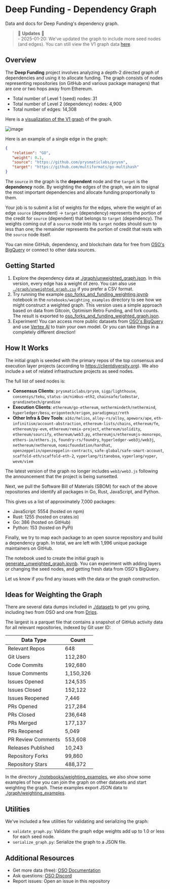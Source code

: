 # Deep Funding - Dependency Graph

Data and docs for Deep Funding's dependency graph.

>🚨 **Updates** 🚨<br>- 2025-01-20:  We've updated the graph to include more seed nodes (and edges). You can still view the V1 graph data [here](./graph/v1/).

## Overview

The **Deep Funding** project involves analyzing a depth-2 directed graph of dependencies and using it to allocate funding. The graph consists of nodes representing repositories (on GitHub and various package managers) that are one or two hops away from Ethereum.

- Total number of Level 1 (seed) nodes: 31
- Total number of Level 2 (dependency) nodes: 4,900
- Total number of edges: 14,308

Here is a [visualization of the V1 graph](https://cosmograph.app/run/?data=https://raw.githubusercontent.com/opensource-observer/insights/refs/heads/main/community/deep_funder/data/unweighted_graph.csv&source=seed_repo_name&target=package_repo_name&gravity=0.25&repulsion=1&repulsionTheta=1&linkSpring=1&linkDistance=10&friction=0.1&renderLabels=true&renderHoveredLabel=true&renderLinks=true&linkArrows=true&curvedLinks=true&nodeSizeScale=0.5&linkWidthScale=1&linkArrowsSizeScale=1&nodeSize=size-default&nodeColor=color-outgoing%20links&linkWidth=width-number%20of%20data%20records&linkColor=color-number%20of%20data%20records&) of the graph.

![image](https://github.com/user-attachments/assets/b3023ab5-f934-4e92-ad40-1e42d37239b6)

Here is an example of a single edge in the graph:
```json
{
   "relation": "GO",
   "weight": 0.1,
   "source": "https://github.com/prysmaticlabs/prysm",
   "target": "https://github.com/multiformats/go-multihash"
}
```

The `source` in the graph is the **dependent** node and the `target` is the **dependency** node. By weighting the edges of the graph, we aim to signal the most important dependencies and allocate funding proportionally to them.

Your job is to submit a list of weights for the edges, where the weight of an edge `source` (dependent) -> `target` (dependency) represents the portion of the credit for `source` (dependent) that belongs to `target` (dependency). The weights coming out of a `source` node into its `target` nodes should sum to less than one; the remainder represents the portion of credit that rests with the `source` node itself.

You can mine GitHub, dependency, and blockchain data for free from [OSO's BigQuery](https://docs.opensource.observer/docs/integrate/) or connect to other data sources.

## Getting Started

1. Explore the dependency data at [./graph/unweighted_graph.json](./graph/unweighted_graph.json). In this version, every edge has a weight of zero. You can also use [`./graph/unweighted_graph.csv`](./graph/unweighted_graph.csv) if you prefer a CSV format.
2. Try running the example [oso_forks_and_funding_weighting.ipynb](./notebooks/weighting_examples/oso_forks_and_funding_weighting.ipynb) notebook in the `notebooks/weighting_examples` directory to see how we might construct a weighted graph. This version uses a simple approach based on data from Gitcoin, Optimism Retro Funding, and fork counts. The result is exported to [oso_forks_and_funding_weighted_graph.json](./graph/weighting_examples/oso_forks_and_funding_weighted_graph.json).
3. Experiment! You can access more public datasets from [OSO's BigQuery](https://docs.opensource.observer/docs/integrate/) and use [Vertex AI](https://cloud.google.com/vertex-ai/docs/training/overview) to train your own model. Or you can take things in a completely different direction!

## How It Works

The initial graph is seeded with the primary repos of the top consensus and execution layer projects (according to https://clientdiversity.org). We also include a set of related infrastructure projects as seed nodes.

The full list of seed nodes is: 

- **Consensus Clients**: `prysmaticlabs/prysm`, `sigp/lighthouse`, `consensys/teku`, `status-im/nimbus-eth2`, `chainsafe/lodestar`, `grandinetech/grandine`
- **Execution Clients**: `ethereum/go-ethereum`, `nethermindeth/nethermind`, `hyperledger/besu`, `erigontech/erigon`, `paradigmxyz/reth`
- **Other Infra & Dev Tools**: `a16z/helios`, `alloy-rs/alloy`, `apeworx/ape`, `eth-infinitism/account-abstraction`, `ethereum-lists/chains`, `ethereum/fe`, `ethereum/py-evm`, `ethereum/remix-project`, `ethereum/solidity`, `ethereum/sourcify`, `ethereum/web3.py`, `ethereumjs/ethereumjs-monorepo`, `ethers-io/ethers.js`, `foundry-rs/foundry`, `hyperledger-web3j/web3j`, `nethereum/nethereum`, `nomicfoundation/hardhat`, `openzeppelin/openzeppelin-contracts`, `safe-global/safe-smart-account`, `scaffold-eth/scaffold-eth-2`, `vyperlang/titanoboa`, `vyperlang/vyper`, `wevm/viem`

The latest version of the graph no longer includes `web3/web3.js` following the announcement that the project is being sunsetted.

Next, we pull the Software Bill of Materials (SBOM) for each of the above repositories and identify all packages in Go, Rust, JavaScript, and Python. 

This gives us a list of approximately 7,000 packages:

- JavaScript: 5554 (hosted on npm)
- Rust: 1255 (hosted on crates.io)
- Go: 386 (hosted on GitHub)
- Python: 153 (hosted on PyPi)

Finally, we try to map each package to an open source repository and build a dependency graph. In total, we are left with 1,996 unique package maintainers on GitHub. 

The notebook used to create the initial graph is [generate_unweighted_graph.ipynb](./notebooks/generate_unweighted_graph.ipynb). You can experiment with adding layers or changing the seed nodes, and getting fresh data from OSO's BigQuery.

Let us know if you find any issues with the data or the graph construction.

## Ideas for Weighting the Graph

There are several data dumps included in [./datasets](./datasets) to get you going, including two from OSO and one from [Drips](https://drips.network).

The largest is a parquet file that contains a snapshot of GitHub activity data for all relevant repositories, indexed by Git user ID:

| Data Type | Count |
|------------|-------|
| Relevant Repos | 648 |
| Git Users | 112,280 |
| Code Commits | 192,680 |
| Issue Comments | 1,150,326 |
| Issues Opened | 124,535 |
| Issues Closed | 152,122 |
| Issues Reopened | 7,446 |
| PRs Opened | 217,284 |
| PRs Closed | 236,648 |
| PRs Merged | 177,137 |
| PRs Reopened | 5,049 |
| PR Review Comments | 553,608 |
| Releases Published | 10,243 |
| Repository Forks | 99,860 |
| Repository Stars | 488,372 |

In the directory [./notebooks/weighting_examples](./notebooks/weighting_examples), we also show some examples of how you can join the graph on other datasets and start weighting the graph. These examples export JSON data to [./graph/weighting_examples](./graph/weighting_examples).

## Utilities

We've included a few utilities for validating and serializing the graph:

- `validate_graph.py`: Validate the graph edge weights add up to 1.0 or less for each seed node.
- `serialize_graph.py`: Serialize the graph to a JSON file.

## Additional Resources
- Get more data (free): [OSO Documentation](https://docs.opensource.observer/docs/integrate/)
- Ask questions: [OSO Discord](https://www.opensource.observer/discord)
- Report issues: Open an issue in this repository